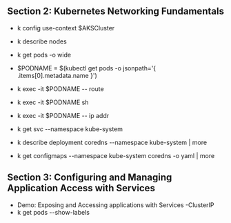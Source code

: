 ## Section 2: Kubernetes Networking Fundamentals
* k config use-context $AKSCluster
* k describe nodes
* k get pods -o wide
* $PODNAME = $(kubectl get pods -o jsonpath='{ .items[0].metadata.name }')
* k exec -it $PODNAME -- route
* k exec -it $PODNAME sh
* k exec -it $PODNAME -- ip addr

* k get svc --namespace kube-system
* k describe deployment coredns --namespace kube-system | more
* k get configmaps --namespace kube-system coredns -o yaml | more

## Section 3: Configuring and Managing Application Access with Services
* Demo: Exposing and Accessing applications with Services -ClusterIP
* k get pods --show-labels
